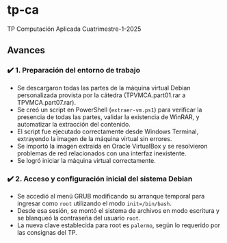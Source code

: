 # tp-ca
TP Computación Aplicada Cuatrimestre-1-2025

## Avances

### ✔️ 1. Preparación del entorno de trabajo

- Se descargaron todas las partes de la máquina virtual Debian personalizada provista por la cátedra (TPVMCA.part01.rar a TPVMCA.part07.rar).
- Se creó un script en PowerShell (`extraer-vm.ps1`) para verificar la presencia de todas las partes, validar la existencia de WinRAR, y automatizar la extracción del contenido.
- El script fue ejecutado correctamente desde Windows Terminal, extrayendo la imagen de la máquina virtual sin errores.
- Se importó la imagen extraída en Oracle VirtualBox y se resolvieron problemas de red relacionados con una interfaz inexistente.
- Se logró iniciar la máquina virtual correctamente.

### ✔️ 2. Acceso y configuración inicial del sistema Debian

- Se accedió al menú GRUB modificando su arranque temporal para ingresar como `root` utilizando el modo `init=/bin/bash`.
- Desde esa sesión, se montó el sistema de archivos en modo escritura y se blanqueó la contraseña del usuario `root`.
- La nueva clave establecida para root es `palermo`, según lo requerido por las consignas del TP.
